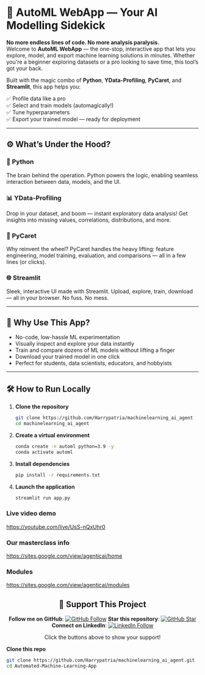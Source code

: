 # 🚀 AutoML WebApp — Your AI Modelling Sidekick

**No more endless lines of code. No more analysis paralysis.**  
Welcome to **AutoML WebApp** — the one-stop, interactive app that lets you explore, model, and export machine learning solutions in minutes. Whether you're a beginner exploring datasets or a pro looking to save time, this tool’s got your back.

Built with the magic combo of **Python**, **YData-Profiling**, **PyCaret**, and **Streamlit**, this app helps you:

✅ Profile data like a pro  
✅ Select and train models (automagically!)  
✅ Tune hyperparameters  
✅ Export your trained model — ready for deployment

---

## ⚙️ What’s Under the Hood?

### 🐍 Python  
The brain behind the operation. Python powers the logic, enabling seamless interaction between data, models, and the UI.

### 📊 YData-Profiling  
Drop in your dataset, and boom — instant exploratory data analysis! Get insights into missing values, correlations, distributions, and more.

### 🧠 PyCaret  
Why reinvent the wheel? PyCaret handles the heavy lifting: feature engineering, model training, evaluation, and comparisons — all in a few lines (or clicks).

### 🌐 Streamlit  
Sleek, interactive UI made with Streamlit. Upload, explore, train, download — all in your browser. No fuss. No mess.

---

## 🧪 Why Use This App?

- No-code, low-hassle ML experimentation  
- Visually inspect and explore your data instantly  
- Train and compare dozens of ML models without lifting a finger  
- Download your trained model in one click  
- Perfect for students, data scientists, educators, and hobbyists

---


## 🛠 How to Run Locally

1. **Clone the repository**
   ```bash
   git clone https://github.com/Harrypatria/machinelearning_ai_agent
   cd machinelearning_ai_agent
   ```

2. **Create a virtual environment**
   ```bash
   conda create -n automl python=3.9 -y
   conda activate automl
   ```

3. **Install dependencies**
   ```bash
   pip install -r requirements.txt
   ```

4. **Launch the application**
   ```bash
   streamlit run app.py
   ```

### Live video demo 
https://youtube.com/live/UsS-nQxUhr0

### Our masterclass info
https://sites.google.com/view/agenticai/home

### Modules
https://sites.google.com/view/agenticai/modules

<div align="center">


## 🌟 Support This Project
**Follow me on GitHub**: [![GitHub Follow](https://img.shields.io/github/followers/Harrypatria?style=social)](https://github.com/Harrypatria?tab=followers)
**Star this repository**: [![GitHub Star](https://img.shields.io/github/stars/Harrypatria/SQLite_Advanced_Tutorial_Google_Colab?style=social)](https://github.com/Harrypatria/SQLite_Advanced_Tutorial_Google_Colab/stargazers)
**Connect on LinkedIn**: [![LinkedIn Follow](https://img.shields.io/badge/LinkedIn-0077B5?style=for-the-badge&logo=linkedin&logoColor=white)](https://www.linkedin.com/in/harry-patria/)

Click the buttons above to show your support!

</div>


**Clone this repo**
   ```bash
   git clone https://github.com/Harrypatria/machinelearning_ai_agent.git
   cd Automated-Machine-Learning-App


